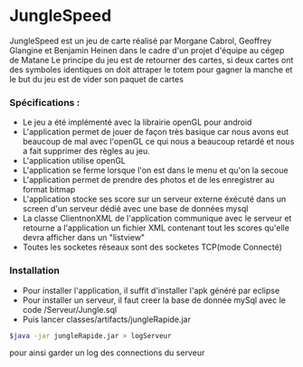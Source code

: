# JungleSpeed

JungleSpeed est un jeu de carte réalisé par Morgane Cabrol, Geoffrey Glangine et Benjamin Heinen dans le cadre d'un projet d'équipe au cégep de Matane
Le principe du jeu est de retourner des cartes, si deux cartes ont des symboles identiques on doit attraper le totem pour gagner la manche et le but du jeu est de vider son paquet de cartes 
### Spécifications :
* Le jeu a été implémenté avec la librairie openGL pour android
* L'application permet de jouer de façon très basique car nous avons eut beaucoup de mal avec l'openGL ce qui nous a beaucoup retardé et nous a fait supprimer des règles au jeu. 
* L'application utilise openGL 
* L'application se ferme lorsque l'on est dans le menu et qu'on la secoue
* L'application permet de prendre des photos et de les enregistrer au format bitmap
* L'application stocke ses score sur un serveur externe éxécuté dans un screen d'un serveur dédié avec une base de données mysql
* La classe ClientnonXML de l'application communique avec le serveur et retourne a l'application un fichier XML contenant tout les scores qu'elle devra afficher dans un "listview"
* Toutes les socketes réseaux sont des socketes TCP(mode Connecté)

### Installation

* Pour installer l'application, il suffit d'installer l'apk généré par eclipse
* Pour installer un serveur, il faut creer la base de donnée mySql avec le code /Serveur/Jungle.sql
* Puis lancer classes/artifacts/jungleRapide.jar 
```sh
$java -jar jungleRapide.jar > logServeur
```
pour ainsi garder un log des connections du serveur

